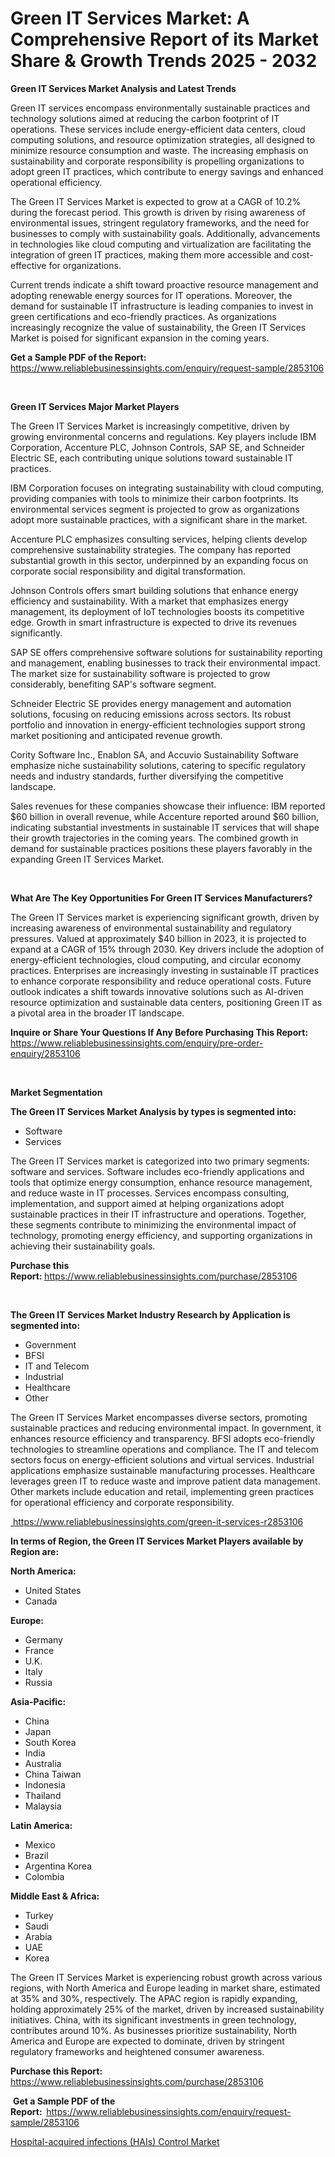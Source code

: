<p><h1>Green IT Services Market: A Comprehensive Report of its Market Share & Growth Trends 2025 - 2032</h1></p><p><strong>Green IT Services Market Analysis and Latest Trends</strong></p>
<p><p>Green IT services encompass environmentally sustainable practices and technology solutions aimed at reducing the carbon footprint of IT operations. These services include energy-efficient data centers, cloud computing solutions, and resource optimization strategies, all designed to minimize resource consumption and waste. The increasing emphasis on sustainability and corporate responsibility is propelling organizations to adopt green IT practices, which contribute to energy savings and enhanced operational efficiency.</p><p>The Green IT Services Market is expected to grow at a CAGR of 10.2% during the forecast period. This growth is driven by rising awareness of environmental issues, stringent regulatory frameworks, and the need for businesses to comply with sustainability goals. Additionally, advancements in technologies like cloud computing and virtualization are facilitating the integration of green IT practices, making them more accessible and cost-effective for organizations.</p><p>Current trends indicate a shift toward proactive resource management and adopting renewable energy sources for IT operations. Moreover, the demand for sustainable IT infrastructure is leading companies to invest in green certifications and eco-friendly practices. As organizations increasingly recognize the value of sustainability, the Green IT Services Market is poised for significant expansion in the coming years.</p></p>
<p><strong>Get a Sample PDF of the Report:&nbsp;</strong> <a href="https://www.reliablebusinessinsights.com/enquiry/request-sample/2853106?utm_campaign=3101&utm_medium=2&utm_source=Github&utm_content=ia&utm_term=11032025&utm_id=green-it-services">https://www.reliablebusinessinsights.com/enquiry/request-sample/2853106</a></p>
<p>&nbsp;</p>
<p><strong>Green IT Services Major Market Players</strong></p>
<p><p>The Green IT Services Market is increasingly competitive, driven by growing environmental concerns and regulations. Key players include IBM Corporation, Accenture PLC, Johnson Controls, SAP SE, and Schneider Electric SE, each contributing unique solutions toward sustainable IT practices.</p><p>IBM Corporation focuses on integrating sustainability with cloud computing, providing companies with tools to minimize their carbon footprints. Its environmental services segment is projected to grow as organizations adopt more sustainable practices, with a significant share in the market.</p><p>Accenture PLC emphasizes consulting services, helping clients develop comprehensive sustainability strategies. The company has reported substantial growth in this sector, underpinned by an expanding focus on corporate social responsibility and digital transformation.</p><p>Johnson Controls offers smart building solutions that enhance energy efficiency and sustainability. With a market that emphasizes energy management, its deployment of IoT technologies boosts its competitive edge. Growth in smart infrastructure is expected to drive its revenues significantly.</p><p>SAP SE offers comprehensive software solutions for sustainability reporting and management, enabling businesses to track their environmental impact. The market size for sustainability software is projected to grow considerably, benefiting SAP's software segment.</p><p>Schneider Electric SE provides energy management and automation solutions, focusing on reducing emissions across sectors. Its robust portfolio and innovation in energy-efficient technologies support strong market positioning and anticipated revenue growth.</p><p>Cority Software Inc., Enablon SA, and Accuvio Sustainability Software emphasize niche sustainability solutions, catering to specific regulatory needs and industry standards, further diversifying the competitive landscape.</p><p>Sales revenues for these companies showcase their influence: IBM reported $60 billion in overall revenue, while Accenture reported around $60 billion, indicating substantial investments in sustainable IT services that will shape their growth trajectories in the coming years. The combined growth in demand for sustainable practices positions these players favorably in the expanding Green IT Services Market.</p></p>
<p>&nbsp;</p>
<p><strong>What Are The Key Opportunities For Green IT Services Manufacturers?</strong></p>
<p><p>The Green IT Services market is experiencing significant growth, driven by increasing awareness of environmental sustainability and regulatory pressures. Valued at approximately $40 billion in 2023, it is projected to expand at a CAGR of 15% through 2030. Key drivers include the adoption of energy-efficient technologies, cloud computing, and circular economy practices. Enterprises are increasingly investing in sustainable IT practices to enhance corporate responsibility and reduce operational costs. Future outlook indicates a shift towards innovative solutions such as AI-driven resource optimization and sustainable data centers, positioning Green IT as a pivotal area in the broader IT landscape.</p></p>
<p><strong>Inquire or Share Your Questions If Any Before Purchasing This Report:</strong> <a href="https://www.reliablebusinessinsights.com/enquiry/pre-order-enquiry/2853106?utm_campaign=3101&utm_medium=2&utm_source=Github&utm_content=ia&utm_term=11032025&utm_id=green-it-services">https://www.reliablebusinessinsights.com/enquiry/pre-order-enquiry/2853106</a></p>
<p>&nbsp;</p>
<p><strong>Market Segmentation</strong></p>
<p><strong>The Green IT Services Market Analysis by types is segmented into:</strong></p>
<p><ul><li>Software</li><li>Services</li></ul></p>
<p><p>The Green IT Services market is categorized into two primary segments: software and services. Software includes eco-friendly applications and tools that optimize energy consumption, enhance resource management, and reduce waste in IT processes. Services encompass consulting, implementation, and support aimed at helping organizations adopt sustainable practices in their IT infrastructure and operations. Together, these segments contribute to minimizing the environmental impact of technology, promoting energy efficiency, and supporting organizations in achieving their sustainability goals.</p></p>
<p><strong>Purchase this Report:&nbsp;</strong><a href="https://www.reliablebusinessinsights.com/purchase/2853106?utm_campaign=3101&utm_medium=2&utm_source=Github&utm_content=ia&utm_term=11032025&utm_id=green-it-services">https://www.reliablebusinessinsights.com/purchase/2853106</a></p>
<p>&nbsp;</p>
<p><strong>The Green IT Services Market Industry Research by Application is segmented into:</strong></p>
<p><ul><li>Government</li><li>BFSI</li><li>IT and Telecom</li><li>Industrial</li><li>Healthcare</li><li>Other</li></ul></p>
<p><p>The Green IT Services Market encompasses diverse sectors, promoting sustainable practices and reducing environmental impact. In government, it enhances resource efficiency and transparency. BFSI adopts eco-friendly technologies to streamline operations and compliance. The IT and telecom sectors focus on energy-efficient solutions and virtual services. Industrial applications emphasize sustainable manufacturing processes. Healthcare leverages green IT to reduce waste and improve patient data management. Other markets include education and retail, implementing green practices for operational efficiency and corporate responsibility.</p></p>
<p><a href="https://www.reliablebusinessinsights.com/green-it-services-r2853106?utm_campaign=3101&utm_medium=2&utm_source=Github&utm_content=ia&utm_term=11032025&utm_id=green-it-services">&nbsp;https://www.reliablebusinessinsights.com/green-it-services-r2853106</a></p>
<p><strong>In terms of Region, the Green IT Services Market Players available by Region are:</strong></p>
<p>
    <p> <strong> North America: </strong>
        <ul>
            <li>United States</li>
            <li>Canada</li>
        </ul>
        </p> 
    <p> <strong> Europe: </strong>
        <ul>
            <li>Germany</li>
            <li>France</li>
            <li>U.K.</li>
            <li>Italy</li>
            <li>Russia</li>
        </ul>
        </p> 
    <p> <strong> Asia-Pacific: </strong>
        <ul>
            <li>China</li>
            <li>Japan</li>
            <li>South Korea</li>
            <li>India</li>
            <li>Australia</li>
            <li>China Taiwan</li>
            <li>Indonesia</li>
            <li>Thailand</li>
            <li>Malaysia</li>
        </ul>
        </p> 
    <p> <strong> Latin America: </strong>
        <ul>
            <li>Mexico</li>
            <li>Brazil</li>
            <li>Argentina Korea</li>
            <li>Colombia</li>
        </ul>
        </p> 
    <p> <strong> Middle East & Africa: </strong>
        <ul>
            <li>Turkey</li>
            <li>Saudi</li>
            <li>Arabia</li>
            <li>UAE</li>
            <li>Korea</li>
        </ul>
    </p>
    </p>
<p><p>The Green IT Services Market is experiencing robust growth across various regions, with North America and Europe leading in market share, estimated at 35% and 30%, respectively. The APAC region is rapidly expanding, holding approximately 25% of the market, driven by increased sustainability initiatives. China, with its significant investments in green technology, contributes around 10%. As businesses prioritize sustainability, North America and Europe are expected to dominate, driven by stringent regulatory frameworks and heightened consumer awareness.</p></p>
<p><strong>Purchase this Report: </strong><a href="https://www.reliablebusinessinsights.com/purchase/2853106?utm_campaign=3101&utm_medium=2&utm_source=Github&utm_content=ia&utm_term=11032025&utm_id=green-it-services">https://www.reliablebusinessinsights.com/purchase/2853106</a></p>
<p>&nbsp;<strong>Get a Sample PDF of the Report:&nbsp;&nbsp;</strong><a href="https://www.reliablebusinessinsights.com/enquiry/request-sample/2853106?utm_campaign=3101&utm_medium=2&utm_source=Github&utm_content=ia&utm_term=11032025&utm_id=green-it-services">https://www.reliablebusinessinsights.com/enquiry/request-sample/2853106</a></p>
<p><strong></strong></p>
<p><p><a href="https://github.com/ayondaylos/Market-Research-Report-List-1/blob/main/hospital-acquired-infections-hais-control-market.md?utm_campaign=3101&utm_medium=2&utm_source=Github&utm_content=ia&utm_term=11032025&utm_id=green-it-services">Hospital-acquired infections (HAIs) Control Market</a></p></p>